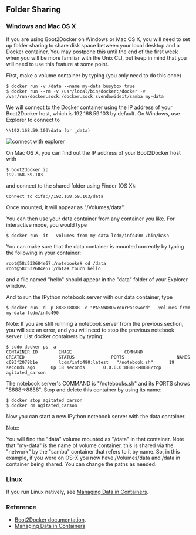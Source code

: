 ## Folder Sharing

### Windows and Mac OS X

If you are using Boot2Docker on Windows or Mac OS X, you will need to set up folder sharing to share disk space between your local desktop and a Docker container. You may postpone this until the end of the first week when you will be more familiar with the Unix CLI, but keep in mind that you will need to use this feature at some point.

First, make a volume container by typing (you only need to do this once)

```console
$ docker run -v /data --name my-data busybox true
$ docker run --rm -v /usr/local/bin/docker:/docker -v /var/run/docker.sock:/docker.sock svendowideit/samba my-data
```

We will connect to the Docker container using the IP address of your
Boot2Docker host, which is 192.168.59.103 by default. On Windows, use Explorer
to connect to

    \\192.168.59.103\data (or _data)

![connect with explorer](explorer2.png)

On Mac OS X, you can find out the IP address of your Boot2Docker host with

```console
$ boot2docker ip
192.168.59.103
```

and connect to the shared folder using Finder (OS X):

    Connect to cifs://192.168.59.103/data

Once mounted, it will appear as "/Volumes/data".

You can then use your data container from any container you like. For
interactive mode, you would type

```console
$ docker run -it --volumes-from my-data lcdm/info490 /bin/bash
```

You can make sure that the data container is mounted correctly by typing the following in your container:

```console
root@58c532684e57:/notebooks# cd /data
root@58c532684e57:/data# touch hello
```

and a file named "hello" should appear in the "data" folder of your Explorer window.

And to run the IPython notebook server with our data container, type

```console
$ docker run -d -p 8888:8888 -e "PASSWORD=YourPassword" --volumes-from my-data lcdm/info490
```

Note: If you are still running a notebook server from the previous section, you will see an error, and you will need to stop the previous notebook server. List docker containers by typing:

```console
$ sudo docker ps -a
CONTAINER ID        IMAGE                    COMMAND             CREATED             STATUS              PORTS                    NAMES
c693f2078b1e        lcdm/info490:latest   "/notebook.sh"      19 seconds ago      Up 18 seconds       0.0.0.0:8888->8888/tcp   agitated_carson
```

The notebook server's COMMAND is "/notebooks.sh" and its PORTS shows
"8888->8888". Stop and delete this container by using its name:

```console
$ docker stop agitated_carson
$ docker rm agitated_carson
```

Now you can start a new IPython notebook server with the data container.

Note:

You will find the "data" volume mounted as "/data" in that container. Note that "my-data" is the name of volume container, this is shared via the "network" by the "samba" container that refers to it by name. So, in this example, if you were on OS-X you now have /Volumes/data and /data in container being shared. You can change the paths as needed.

### Linux

If you run Linux natively, see [Managing Data in Containers](https://docs.docker.com/userguide/dockervolumes/).

### Reference

- [Boot2Docker documentation](https://github.com/boot2docker/boot2docker).
- [Managing Data in Containers](https://docs.docker.com/userguide/dockervolumes/)
